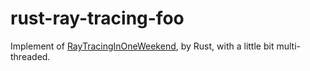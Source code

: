 # rust-ray-tracing-foo

Implement of [RayTracingInOneWeekend](https://raytracing.github.io/books/RayTracingInOneWeekend.html), by Rust, with a little bit multi-threaded.

